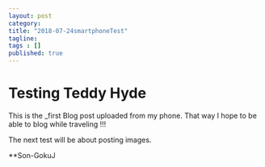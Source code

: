 ```yaml
---
layout: post 
category: 
title: "2018-07-24smartphoneTest"
tagline: 
tags : [] 
published: true
---
```


# Testing Teddy Hyde

This is the _first Blog post uploaded from my phone. That way I hope to be able to blog while traveling !!!

The next test will be about posting images.

**Son-GokuJ

